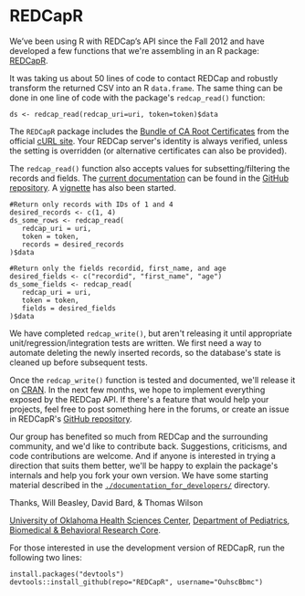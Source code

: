 REDCapR
=======
We’ve been using R with REDCap’s API since the Fall 2012 and have developed a few functions that we're assembling in an R package: [REDCapR](https://github.com/OuhscBbmc/REDCapR).

It was taking us about 50 lines of code to contact REDCap and robustly transform the returned CSV into an R `data.frame`.  The same thing can be done in one line of code with the package's `redcap_read()` function:
```
ds <- redcap_read(redcap_uri=uri, token=token)$data
```

The `REDCapR` package includes the [Bundle of CA Root Certificates](http://curl.haxx.se/ca/cacert.pem) from the official [cURL site](http://curl.haxx.se).  Your REDCap server's identity is always verified, unless the setting is overridden (or alternative certificates can also be provided).

The `redcap_read()` function also accepts values for subsetting/filtering the records and fields.  The [current documentation](https://github.com/OuhscBbmc/REDCapR/blob/master/REDCapRDocumentationPeek.pdf) can be found in the [GitHub repository](https://github.com/OuhscBbmc/REDCapR).  A [vignette](http://htmlpreview.github.io/?https://github.com/OuhscBbmc/REDCapR/blob/master/inst/doc/BasicREDCapROperations.html) has also been started.
```
#Return only records with IDs of 1 and 4
desired_records <- c(1, 4)
ds_some_rows <- redcap_read(
   redcap_uri = uri, 
   token = token, 
   records = desired_records
)$data

#Return only the fields recordid, first_name, and age
desired_fields <- c("recordid", "first_name", "age")
ds_some_fields <- redcap_read(
   redcap_uri = uri, 
   token = token, 
   fields = desired_fields
)$data
```

We have completed `redcap_write()`, but aren't releasing it until appropriate unit/regression/integration tests are written.  We first need a way to automate deleting the newly inserted records, so the database's state is cleaned up before subsequent tests.

Once the `redcap_write()` function is tested and documented, we'll release it on [CRAN](http://cran.r-project.org/web/packages/).  In the next few months, we hope to implement everything exposed by the REDCap API.  If there's a feature that would help your projects, feel free to post something here in the forums, or create an issue in REDCapR's [GitHub repository](https://github.com/OuhscBbmc/REDCapR/issues).  

Our group has benefited so much from REDCap and the surrounding community, and we'd like to contribute back.  Suggestions, criticisms, and code contributions are welcome.  And if anyone is interested in trying a direction that suits them better, we'll be happy to explain the package's internals and help you fork your own version.  We have some starting material described in the [`./documentation_for_developers/`](https://github.com/OuhscBbmc/REDCapR/tree/master/documentation_for_developers) directory.

Thanks, 
Will Beasley, David Bard, & Thomas Wilson

[University of Oklahoma Health Sciences Center](http://ouhsc.edu/),
[Department of Pediatrics](https://www.oumedicine.com/pediatrics),
[Biomedical & Behavioral Research Core](http://ouhsc.edu/BBMC/).

For those interested in use the development version of REDCapR, run the following two lines:
```
install.packages("devtools")
devtools::install_github(repo="REDCapR", username="OuhscBbmc")
```
